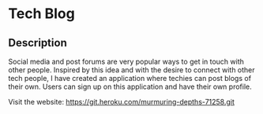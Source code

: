 # Tech Blog

## Description

Social media and post forums are very popular ways to get in touch with other people. Inspired by this idea and with the desire to connect with other tech people, I have created an application where techies can post blogs of their own. Users can sign up on this application and have their own profile.

Visit the website: https://git.heroku.com/murmuring-depths-71258.git